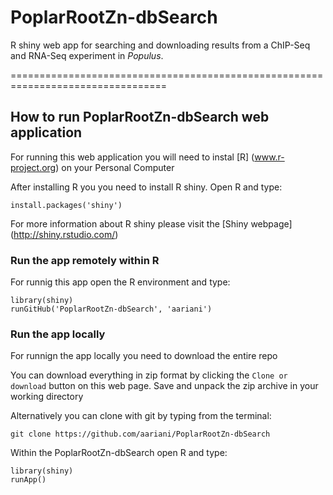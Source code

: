# PoplarRootZn-dbSearch



R shiny web app for searching and downloading results from a ChIP-Seq and RNA-Seq experiment in *Populus*.


=================================================================================

## How to run PoplarRootZn-dbSearch web application

For running this web application you will need to instal [R] (www.r-project.org) on your Personal Computer

After installing R you you need to install R shiny. Open R and type:

	install.packages('shiny')


For more information about R shiny please visit the [Shiny webpage] (http://shiny.rstudio.com/)


### Run the app remotely within R 

For runnig this app open the R environment and type:

	library(shiny)
	runGitHub('PoplarRootZn-dbSearch', 'aariani')


### Run the app locally

For runnign the app locally you need to download the entire repo

You can download everything in zip format by clicking the `Clone or download` button on this web page. Save and unpack the zip archive in your working directory

Alternatively you can clone with git by typing from the terminal: 

	git clone https://github.com/aariani/PoplarRootZn-dbSearch

Within the PoplarRootZn-dbSearch open R and type:
	
	library(shiny)
	runApp()







